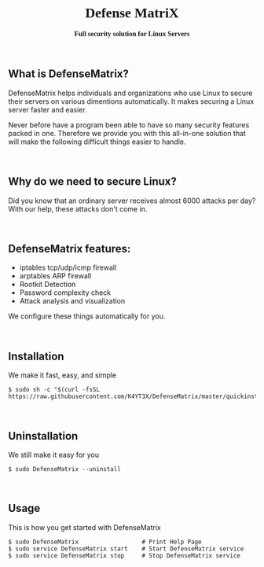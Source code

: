 <center>
<font face="Fira Code">

# Defense MatriX

**Full security solution for Linux Servers**

</font>
</center>
</br>

## What is DefenseMatrix?
DefenseMatrix helps individuals and organizations who use Linux to secure their servers on various dimentions automatically. It makes securing a Linux server faster and easier.

Never before have a program been able to have so many security features packed in one. Therefore we provide you with this all-in-one solution that will make the following difficult things easier to handle.

</br>

## Why do we need to secure Linux?
Did you know that an ordinary server receives almost 6000 attacks per day? With our help, these attacks don't come in.


</br>

## DefenseMatrix features:
 - iptables tcp/udp/icmp firewall
 - arptables ARP firewall
 - Rootkit Detection
 - Password complexity check
 - Attack analysis and visualization

We configure these things automatically for you.

</br>

## Installation
We make it fast, easy, and simple
~~~~
$ sudo sh -c "$(curl -fsSL https://raw.githubusercontent.com/K4YT3X/DefenseMatrix/master/quickinstall.sh)"
~~~~

</br>


## Uninstallation
We still make it easy for you
~~~~
$ sudo DefenseMatrix --uninstall
~~~~

</br>

## Usage
This is how you get started with DefenseMatrix
~~~~
$ sudo DefenseMatrix                  # Print Help Page
$ sudo service DefenseMatrix start    # Start DefenseMatrix service
$ sudo service DefenseMatrix stop     # Stop DefenseMatrix service
~~~~
